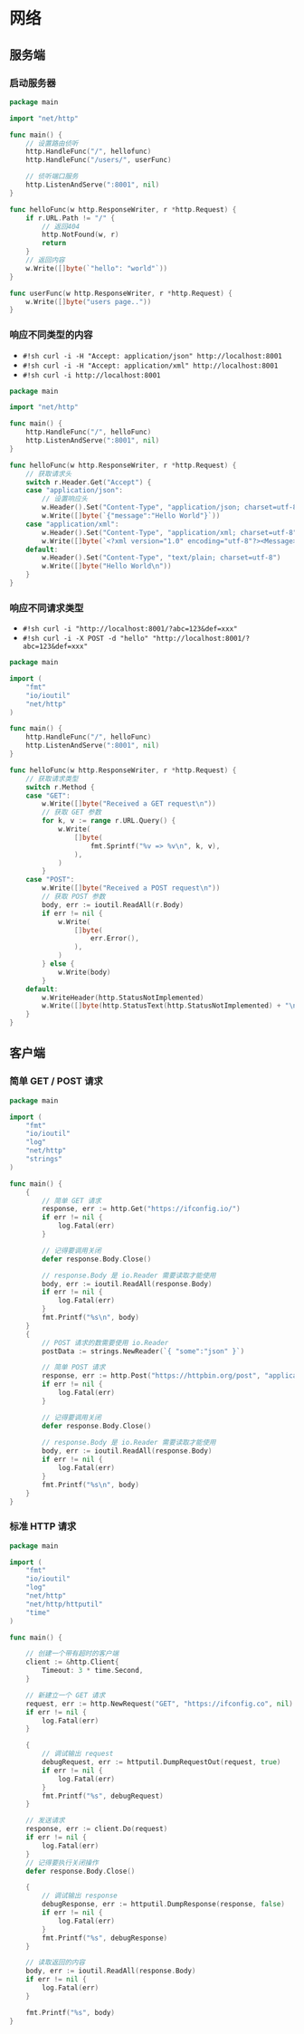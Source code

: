 # 网络


## 服务端


### 启动服务器

``` go linenums="1" hl_lines="6-8 10-11 16-17 20-21"
package main

import "net/http"

func main() {
	// 设置路由侦听
	http.HandleFunc("/", hellofunc)
	http.HandleFunc("/users/", userFunc)

	// 侦听端口服务
	http.ListenAndServe(":8001", nil)
}

func helloFunc(w http.ResponseWriter, r *http.Request) {
	if r.URL.Path != "/" {
		// 返回404
		http.NotFound(w, r)
		return
	}
	// 返回内容
	w.Write([]byte(`"hello": "world"`))
}

func userFunc(w http.ResponseWriter, r *http.Request) {
	w.Write([]byte("users page.."))
}
```


### 响应不同类型的内容

- `#!sh curl -i -H "Accept: application/json" http://localhost:8001`
- `#!sh curl -i -H "Accept: application/xml" http://localhost:8001`
- `#!sh curl -i http://localhost:8001`

``` go linenums="1" hl_lines="11-12 14-15"
package main

import "net/http"

func main() {
	http.HandleFunc("/", helloFunc)
	http.ListenAndServe(":8001", nil)
}

func helloFunc(w http.ResponseWriter, r *http.Request) {
	// 获取请求头
	switch r.Header.Get("Accept") {
	case "application/json":
		// 设置响应头
		w.Header().Set("Content-Type", "application/json; charset=utf-8")
		w.Write([]byte(`{"message":"Hello World"}`))
	case "application/xml":
		w.Header().Set("Content-Type", "application/xml; charset=utf-8")
		w.Write([]byte(`<?xml version="1.0" encoding="utf-8"?><Message>Hello World</Message>`))
	default:
		w.Header().Set("Content-Type", "text/plain; charset=utf-8")
		w.Write([]byte("Hello World\n"))
	}
}
```


### 响应不同请求类型

- `#!sh curl -i "http://localhost:8001/?abc=123&def=xxx"`
- `#!sh curl -i -X POST -d "hello" "http://localhost:8001/?abc=123&def=xxx"`

``` go linenums="1" hl_lines="15-16 19-20 29-30"
package main

import (
	"fmt"
	"io/ioutil"
	"net/http"
)

func main() {
	http.HandleFunc("/", helloFunc)
	http.ListenAndServe(":8001", nil)
}

func helloFunc(w http.ResponseWriter, r *http.Request) {
	// 获取请求类型
	switch r.Method {
	case "GET":
		w.Write([]byte("Received a GET request\n"))
		// 获取 GET 参数
		for k, v := range r.URL.Query() {
			w.Write(
				[]byte(
					fmt.Sprintf("%v => %v\n", k, v),
				),
			)
		}
	case "POST":
		w.Write([]byte("Received a POST request\n"))
		// 获取 POST 参数
		body, err := ioutil.ReadAll(r.Body)
		if err != nil {
			w.Write(
				[]byte(
					err.Error(),
				),
			)
		} else {
			w.Write(body)
		}
	default:
		w.WriteHeader(http.StatusNotImplemented)
		w.Write([]byte(http.StatusText(http.StatusNotImplemented) + "\n"))
	}
}
```


## 客户端


### 简单 GET / POST 请求

``` go linenums="1" hl_lines="13-14 19-20 22-23 30-31 33-34 39-40 42-43"
package main

import (
	"fmt"
	"io/ioutil"
	"log"
	"net/http"
	"strings"
)

func main() {
	{
		// 简单 GET 请求
		response, err := http.Get("https://ifconfig.io/")
		if err != nil {
			log.Fatal(err)
		}

		// 记得要调用关闭
		defer response.Body.Close()

		// response.Body 是 io.Reader 需要读取才能使用
		body, err := ioutil.ReadAll(response.Body)
		if err != nil {
			log.Fatal(err)
		}
		fmt.Printf("%s\n", body)
	}
	{
		// POST 请求的数需要使用 io.Reader
		postData := strings.NewReader(`{ "some":"json" }`)

		// 简单 POST 请求
		response, err := http.Post("https://httpbin.org/post", "application/json", postData)
		if err != nil {
			log.Fatal(err)
		}

		// 记得要调用关闭
		defer response.Body.Close()
		
		// response.Body 是 io.Reader 需要读取才能使用
		body, err := ioutil.ReadAll(response.Body)
		if err != nil {
			log.Fatal(err)
		}
		fmt.Printf("%s\n", body)
	}
}
```


### 标准 HTTP 请求

``` go linenums="1" hl_lines="14-17 19-20 26-27 34-35 39-40 43-44 51-52"
package main

import (
	"fmt"
	"io/ioutil"
	"log"
	"net/http"
	"net/http/httputil"
	"time"
)

func main() {

	// 创建一个带有超时的客户端
	client := &http.Client{
		Timeout: 3 * time.Second,
	}

	// 新建立一个 GET 请求
	request, err := http.NewRequest("GET", "https://ifconfig.co", nil)
	if err != nil {
		log.Fatal(err)
	}

	{
		// 调试输出 request
		debugRequest, err := httputil.DumpRequestOut(request, true)
		if err != nil {
			log.Fatal(err)
		}
		fmt.Printf("%s", debugRequest)
	}

	// 发送请求
	response, err := client.Do(request)
	if err != nil {
		log.Fatal(err)
	}
	// 记得要执行关闭操作
	defer response.Body.Close()

	{
		// 调试输出 response
		debugResponse, err := httputil.DumpResponse(response, false)
		if err != nil {
			log.Fatal(err)
		}
		fmt.Printf("%s", debugResponse)
	}

	// 读取返回的内容
	body, err := ioutil.ReadAll(response.Body)
	if err != nil {
		log.Fatal(err)
	}

	fmt.Printf("%s", body)
}
```
